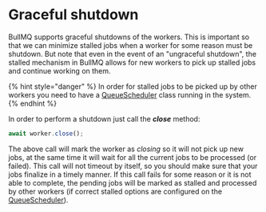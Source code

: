 # Graceful shutdown

BullMQ supports graceful shutdowns of the workers. This is important so that we can minimize stalled jobs when a worker for some reason must be shutdown. But note that even in the event of an "ungraceful shutdown", the stalled mechanism in BullMQ allows for new workers to pick up stalled jobs and continue working on them.

{% hint style="danger" %}
In order for stalled jobs to be picked up by other workers you need to have a [QueueScheduler](https://docs.bullmq.io/guide/queuescheduler) class running in the system.
{% endhint %}

In order to perform a shutdown just call the _**close**_ method:

```typescript
await worker.close();
```

The above call will mark the worker as _closing_ so it will not pick up new jobs, at the same time it will wait for all the current jobs to be processed \(or failed\). This call will not timeout by itself, so you should make sure that your jobs finalize in a timely manner. If this call fails for some reason or it is not able to complete, the pending jobs will be marked as stalled and processed by other workers \(if correct stalled options are configured on the [QueueScheduler](https://api.docs.bullmq.io/interfaces/QueueSchedulerOptions.html)\).
